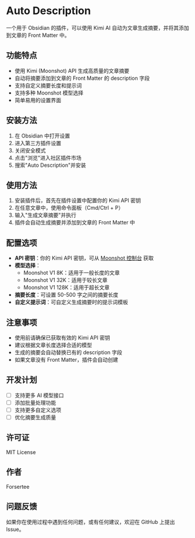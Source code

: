 # Auto Description

一个用于 Obsidian 的插件，可以使用 Kimi AI 自动为文章生成摘要，并将其添加到文章的 Front Matter 中。

## 功能特点

- 使用 Kimi (Moonshot) API 生成高质量的文章摘要
- 自动将摘要添加到文章的 Front Matter 的 description 字段
- 支持自定义摘要长度和提示词
- 支持多种 Moonshot 模型选择
- 简单易用的设置界面

## 安装方法

1. 在 Obsidian 中打开设置
2. 进入第三方插件设置
3. 关闭安全模式
4. 点击"浏览"进入社区插件市场
5. 搜索"Auto Description"并安装

## 使用方法

1. 安装插件后，首先在插件设置中配置你的 Kimi API 密钥
2. 在任意文章中，使用命令面板（Cmd/Ctrl + P）
3. 输入"生成文章摘要"并执行
4. 插件会自动生成摘要并添加到文章的 Front Matter 中

## 配置选项

- **API 密钥**：你的 Kimi API 密钥，可从 [Moonshot 控制台](https://platform.moonshot.cn/console/api-keys) 获取
- **模型选择**：
  - Moonshot V1 8K：适用于一般长度的文章
  - Moonshot V1 32K：适用于较长文章
  - Moonshot V1 128K：适用于超长文章
- **摘要长度**：可设置 50-500 字之间的摘要长度
- **自定义提示词**：可自定义生成摘要时的提示词模板

## 注意事项

- 使用前请确保已获取有效的 Kimi API 密钥
- 建议根据文章长度选择合适的模型
- 生成的摘要会自动替换已有的 description 字段
- 如果文章没有 Front Matter，插件会自动创建

## 开发计划

- [ ] 支持更多 AI 模型接口
- [ ] 添加批量处理功能
- [ ] 支持更多自定义选项
- [ ] 优化摘要生成质量

## 许可证

MIT License

## 作者

Forsertee

## 问题反馈

如果你在使用过程中遇到任何问题，或有任何建议，欢迎在 GitHub 上提出 Issue。
